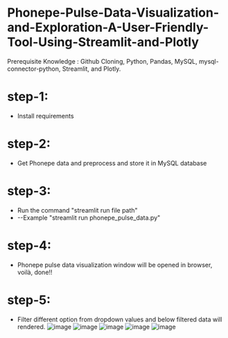 # Phonepe-Pulse-Data-Visualization-and-Exploration-A-User-Friendly-Tool-Using-Streamlit-and-Plotly

Prerequisite Knowledge : Github Cloning, Python, Pandas, MySQL,
mysql-connector-python, Streamlit, and Plotly.

# step-1:
* Install requirements

# step-2:
* Get Phonepe data and preprocess and store it in MySQL database

# step-3:
* Run the command "streamlit run file path"
* --Example "streamlit run phonepe_pulse_data.py"

# step-4:
* Phonepe pulse data visualization window will be opened in browser, voilà, done!!


# step-5:
* Filter different option from dropdown values and below filtered data will rendered.
![image](https://github.com/Mahalingameaswarasamy07/Phonepe-Pulse-Data-Visualization-and-Exploration-A-User-Friendly-Tool-Using-Streamlit-and-Plotly/assets/123309711/2f74ae05-3e10-4aaf-9a5a-43e82aec70e8)
![image](https://github.com/Mahalingameaswarasamy07/Phonepe-Pulse-Data-Visualization-and-Exploration-A-User-Friendly-Tool-Using-Streamlit-and-Plotly/assets/123309711/4f127450-1752-4adb-96ac-695d8fbe0ad2)
![image](https://github.com/Mahalingameaswarasamy07/Phonepe-Pulse-Data-Visualization-and-Exploration-A-User-Friendly-Tool-Using-Streamlit-and-Plotly/assets/123309711/1cfb62ab-e02b-4651-8b82-2560bbff3449)
![image](https://github.com/Mahalingameaswarasamy07/Phonepe-Pulse-Data-Visualization-and-Exploration-A-User-Friendly-Tool-Using-Streamlit-and-Plotly/assets/123309711/ce885bec-a3e0-4d0b-b310-f82e144ae37c)
![image](https://github.com/Mahalingameaswarasamy07/Phonepe-Pulse-Data-Visualization-and-Exploration-A-User-Friendly-Tool-Using-Streamlit-and-Plotly/assets/123309711/d7f6c56a-9a9e-4441-bf5f-41a2269e3204)





